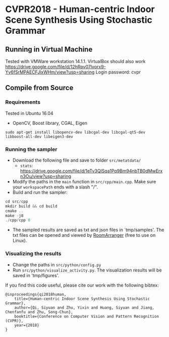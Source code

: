 # CVPR2018 - Human-centric Indoor Scene Synthesis Using Stochastic Grammar

## Running in Virtual Machine
Tested with VMWare workstation 14.1.1. VirtualBox should also work
https://drive.google.com/file/d/12hRpv07lvorx9-Yv6fSrMPAECFJlxWHm/view?usp=sharing
Login password: cvpr


## Compile from Source
### Requirements
Tested in Ubuntu 16.04
- OpenCV, Boost library, CGAL, Eigen
```
sudo apt-get install libopencv-dev libcgal-dev libcgal-qt5-dev libboost-all-dev libeigen3-dev
```

### Running the sampler
- Download the following file and save to folder `src/metatdata/`
    - `stats`: https://drive.google.com/file/d/1eTv3QlSqa1Pq9Bm94nbTB0dMwErxn3Ou/view?usp=sharing
- Modify the paths in the `main` function in `src/cpp/main.cpp`.  Make sure your `workspacePath` ends with a slash "/".
- Build and run the sampler:
```cpp
cd src/cpp
mkdir build && cd build
cmake ..
make -j8
./cpp/cpp 0
```
- The sampled results are saved as txt and json files in `tmp/samples'. The txt files can be opened and viewed by [RoomArranger](http://www.roomarranger.com/) (free to use on Linux).

### Visualizing the results
- Change the paths in `src/python/config.py`
- Run `src/python/visualize_activity.py`. The visualization results will be saved in 'tmp/figures'.


If you find this code useful, please cite our work with the following bibtex:
```
@inproceedings{qi2018human,
    title={Human-centric Indoor Scene Synthesis Using Stochastic Grammar},
    author={Qi, Siyuan and Zhu, Yixin and Huang, Siyuan and Jiang, Chenfanfu and Zhu, Song-Chun},
    booktitle={Conference on Computer Vision and Pattern Recognition (CVPR)},
    year={2018}
}
```
